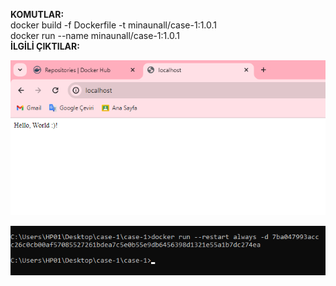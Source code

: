**KOMUTLAR:** <br>
docker build -f Dockerfile -t  minaunall/case-1:1.0.1 <br>
docker run --name  minaunall/case-1:1.0.1 <br>
**İLGİLİ ÇIKTILAR:**

![Açıklayıcı Metin](screenshots/output.png) <br>

![Açıklayıcı Metin](screenshots/restart.png)
